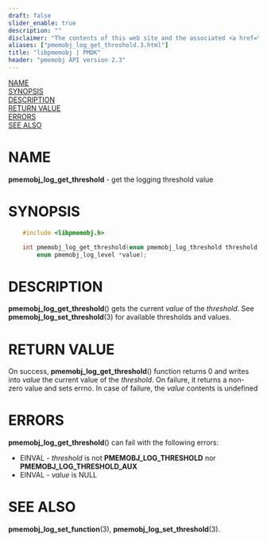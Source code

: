 ```yaml
---
draft: false
slider_enable: true
description: ""
disclaimer: "The contents of this web site and the associated <a href=\"https://github.com/pmem\">GitHub repositories</a> are BSD-licensed open source."
aliases: ["pmemobj_log_get_threshold.3.html"]
title: "libpmemobj | PMDK"
header: "pmemobj API version 2.3"
---
```


[comment]: <> (SPDX-License-Identifier: BSD-3-Clause)
[comment]: <> (Copyright 2024, Intel Corporation)

[comment]: <> (pmemobj_log_get_threshold.3 -- get the logging threshold value)

[NAME](#name)<br />
[SYNOPSIS](#synopsis)<br />
[DESCRIPTION](#description)<br />
[RETURN VALUE](#return-value)<br />
[ERRORS](#errors)<br />
[SEE ALSO](#see-also)<br />

# NAME #

**pmemobj_log_get_threshold** - get the logging threshold value

# SYNOPSIS #

```c
	#include <libpmemobj.h>

	int pmemobj_log_get_threshold(enum pmemobj_log_threshold threshold,
		enum pmemobj_log_level *value);
```

# DESCRIPTION #

**pmemobj_log_get_threshold**() gets the current *value* of the *threshold*.
See **pmemobj_log_set_threshold**(3) for available thresholds and values.

# RETURN VALUE #

On success, **pmemobj_log_get_threshold**() function returns 0 and writes into
*value* the current value of the *threshold*. On failure, it returns
a non-zero value and sets errno. In case of failure, the *value* contents is undefined

# ERRORS #

**pmemobj_log_get_threshold**() can fail with the following errors:

 - EINVAL - *threshold* is not **PMEMOBJ_LOG_THRESHOLD** nor **PMEMOBJ_LOG_THRESHOLD_AUX**
 - EINVAL - *value* is NULL

# SEE ALSO #

**pmemobj_log_set_function**(3), **pmemobj_log_set_threshold**(3).
